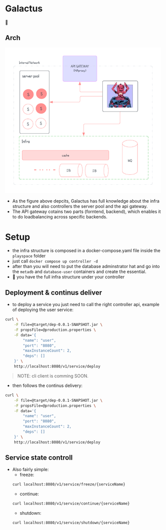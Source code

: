 # Galactus
🥴

## Arch

<p align=center>
    <img src="./imgs/arch.png">
</p>

- As the figure above depcits, Galactus has full knowledge about the infra structure and also controllers the server pool and the api gateway.
- The API gateway cotains two parts (forntend, backend), which enables it to do loadbalancing across specific backends.

# Setup
- the infra structure is composed in a docker-compose.yaml file inside the `playspace` folder
- just call `docker compose up controller -d`
- after than you will need to put the database adminstrator hat and go into the `metadb` and `database-user` containers and create the essential.
- 🎉 you have the full infra structure under your controller

## Deployment & continus deliver
- to deploy a service you just need to call the right controller api, example of deploying the user service:
```bash
curl \
    -F file=@target/dep-0.0.1-SNAPSHOT.jar \
    -F propsFile=@production.properties \
    -F data='{
        "name": "user",
        "port": "8080",
        "maxInstanceCount": 2,
        "deps": []
    }' \
    http://localhost:8080/v1/service/deploy
```
> NOTE: cli client is comming SOON.
- then follows the continus delivery:
```bash
curl \
    -F file=@target/dep-0.0.1-SNAPSHOT.jar \
    -F propsFile=@production.properties \
    -F data='{
        "name": "user",
        "port": "8080",
        "maxInstanceCount": 2,
        "deps": []
    }' \
    http://localhost:8080/v1/service/deploy
```

## Service state controll
- Also fairly simple:
    - freeze:
    ```bash
    curl localhost:8080/v1/service/freeze/{serviceName}
    ```
    - continue:
    ```bash
    curl localhost:8080/v1/service/continue/{serviceName}
    ```
    - shutdown:
    ```bash
    curl localhost:8080/v1/service/shutdown/{serviceName}
    ```
